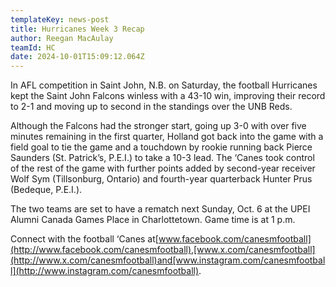 ```yaml
---
templateKey: news-post
title: Hurricanes Week 3 Recap
author: Reegan MacAulay
teamId: HC
date: 2024-10-01T15:09:12.064Z
---
```

In AFL competition in Saint John, N.B. on Saturday, the football Hurricanes kept the Saint John Falcons winless with a 43-10 win, improving their record to 2-1 and moving up to second in the standings over the UNB Reds.

Although the Falcons had the stronger start, going up 3-0 with over five minutes remaining in the first quarter, Holland got back into the game with a field goal to tie the game and a touchdown by rookie running back Pierce Saunders (St. Patrick’s, P.E.I.) to take a 10-3 lead. The ‘Canes took control of the rest of the game with further points added by second-year receiver Wolf Sym (Tillsonburg, Ontario) and fourth-year quarterback Hunter Prus (Bedeque, P.E.I.).

The two teams are set to have a rematch next Sunday, Oct. 6 at the UPEI Alumni Canada Games Place in Charlottetown. Game time is at 1 p.m.

Connect with the football ‘Canes at[www.facebook.com/canesmfootball](http://www.facebook.com/canesmfootball),[www.x.com/canesmfootball](http://www.x.com/canesmfootball)and[www.instagram.com/canesmfootball](http://www.instagram.com/canesmfootball).